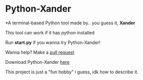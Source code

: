 # Python-Xander
*A terminal-based Python tool made by.. you guess it, **Xander**

This tool can work if it has python installed

Run **start.py** if you wanna try Python-Xander!

Wanna help?
Make a [pull request](https://github.com/XanderFromFortnite/Python/pulls)

Download Python-Xander [here](https://github.com/XanderFromFortnite/Python/releases)

This project is just a "fun hobby" i guess, idk how to describe it.
